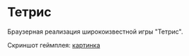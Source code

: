 # Тетрис

Браузерная реализация широкоизвестной игры "Тетрис".

Скриншот геймплея: [картинка](https://disk.yandex.ru/i/_zE9Yv6_82z19Q) 